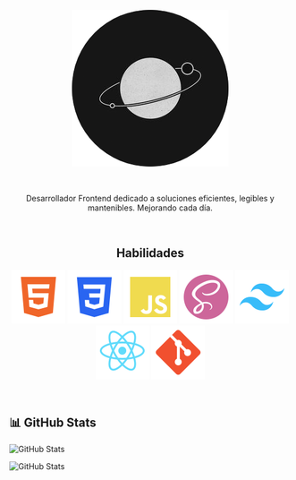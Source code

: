 <!-- Profile Icon -->
<p align="center">
    <img src="./assets/profile-rounded.png" alt="Profile Icon" title="Carlos Marte" loading="lazy">
</p>

<br/>

<!-- Por cambiar -->
<p  align="center">
Desarrollador Frontend dedicado a soluciones eficientes, legibles y mantenibles. Mejorando cada día.
</p>

<br/>

<!-- Habilidades -->
<h2 align="center" >Habilidades</h2>

<p align="center"> 
    <!-- HTML ICON -->
    <img src="./assets/icon-html.svg" title="Html5" alt="HTML5 Icon">
    <!-- CSS3 ICON -->
    <img src="./assets/icon-css.svg" title="CSS3" alt="CSS Icon">
    <!-- JS ICON -->
    <img src="./assets/icon-js.svg" title="Javascript" alt="JS Icon"> 
    <!-- SASS ICON -->
    <img src="./assets/icon-sass.svg" title="SASS" alt="SASS Icon">
     <!-- TAILWIND ICON -->
    <img src="./assets/icon-tailwind.svg" title="Tailwind" alt="TAILWIND Icon">
     <!-- REACT ICON -->
    <img src="./assets/icon-resct.svg" title="React" alt="REACT Icon">
    <!-- GIT ICON -->
    <img src="./assets/icon-git.svg" title="Git" alt="GIT Icon">
</p>

<br>

<!-- Stats -->

## 📊 GitHub Stats

![GitHub Stats](https://github-readme-stats.vercel.app/api?username=carlos-marte)

![GitHub Stats](https://github-readme-stats.vercel.app/api/top-langs?username=carlos-marte&langs_count=10&show_icons=true&locale=en&layout=compact)

